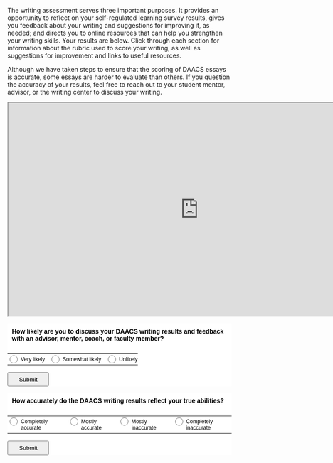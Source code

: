 The writing assessment serves three important purposes. It provides an opportunity to reflect on your self-regulated learning survey results, gives you feedback about your writing and suggestions for improving it, as needed; and directs you to online resources that can help you strengthen your writing skills. Your results are below. Click through each section for information about the rubric used to score your writing, as well as suggestions for improvement and links to useful resources. 

Although we have taken steps to ensure that the scoring of DAACS essays is accurate, some essays are harder to evaluate than others. If you question the accuracy of your results, feel free to reach out to your student mentor, advisor, or the writing center to discuss your writing.

<div class="embed-responsive embed-responsive-16by9"><iframe width="853" height="480" src="https://player.vimeo.com/video/212248311"></iframe></div>

<p class="hidden-for-nonconsenting">

<div id="qp_all1018858" style="width:100%;"><STYLE>#qp_main1018858 .qp_btna:hover input {width:80px}</STYLE><div id="qp_main1018858" fp='effA3412-42' results=0 cmt=0 style="margin:0 auto;padding:0px;background-color:rgb(255,255,255);box-sizing:border-box"><div style="border-radius:6px;font-family:Arial;font-size:14px;font-weight:bold;color:rgb(0,0,0);margin-bottom:10px"><div style="padding:10px">How likely are you to discuss your DAACS writing results and feedback with an advisor, mentor, coach, or faculty member?</div></div><form id="qp_form1018858" action="//www.poll-maker.com/results1018858xeffA3412-42" method="post" target="_blank" style="display:inline;margin:0px;padding:0px"><div style="border-radius:6px;color:rgb(0,0,0)"><input type=hidden name="qp_d1018858" value="42822.0395833315-42822.0395017774"><table style="width:100%;border-spacing:0px"><tr><td style="padding:0px 5px 0px 0px" valign=top><div style="display:block;font-family:Arial;font-size:12px;color:rgb(0,0,0);padding-top:5px;padding-bottom:5px;clear:both" class="qp_a" onClick="var c=this.getElementsByTagName('INPUT')[0]; if((!event.target?event.srcElement:event.target).tagName!='INPUT'){c.checked=(c.type=='radio'?true:!c.checked)};var i=this.parentNode.parentNode.parentNode.getElementsByTagName('INPUT');for(var k=0;k!=i.length;k=k+1){i[k].parentNode.parentNode.setAttribute('sel',i[k].checked?1:0)}"><span style="display:block;padding-left:30px;cursor:inherit"><input style="float:left;width:18px;margin-left:-25px;margin-top:-2px;padding:0px;height:18px;-webkit-appearance:radio;" name="qp_v1018858" type="radio" value="1" />Very likely</span></div></td><td style="padding:0px 5px 0px 5px" valign=top><div style="display:block;font-family:Arial;font-size:12px;color:rgb(0,0,0);padding-top:5px;padding-bottom:5px;clear:both" class="qp_a" onClick="var c=this.getElementsByTagName('INPUT')[0]; if((!event.target?event.srcElement:event.target).tagName!='INPUT'){c.checked=(c.type=='radio'?true:!c.checked)};var i=this.parentNode.parentNode.parentNode.getElementsByTagName('INPUT');for(var k=0;k!=i.length;k=k+1){i[k].parentNode.parentNode.setAttribute('sel',i[k].checked?1:0)}"><span style="display:block;padding-left:30px;cursor:inherit"><input style="float:left;width:18px;margin-left:-25px;margin-top:-2px;padding:0px;height:18px;-webkit-appearance:radio;" name="qp_v1018858" type="radio" value="2" />Somewhat likely</span></div></td><td style="padding:0px 0px 0px 5px" valign=top><div style="display:block;font-family:Arial;font-size:12px;color:rgb(0,0,0);padding-top:5px;padding-bottom:5px;clear:both" class="qp_a" onClick="var c=this.getElementsByTagName('INPUT')[0]; if((!event.target?event.srcElement:event.target).tagName!='INPUT'){c.checked=(c.type=='radio'?true:!c.checked)};var i=this.parentNode.parentNode.parentNode.getElementsByTagName('INPUT');for(var k=0;k!=i.length;k=k+1){i[k].parentNode.parentNode.setAttribute('sel',i[k].checked?1:0)}"><span style="display:block;padding-left:30px;cursor:inherit"><input style="float:left;width:18px;margin-left:-25px;margin-top:-2px;padding:0px;height:18px;-webkit-appearance:radio;" name="qp_v1018858" type="radio" value="3" />Unlikely</span></div></td></tr></table></div><div style="clear:both;margin:1em auto"><a style="text-decoration:none" class="qp_btna" href="#"><input name="qp_b1018858" style="min-width:7em;padding:0.5em;margin-right:5px;cursor:pointer;cursor:hand" type="submit" btype="v" value="Submit" /></a><a style="text-decoration:none" class="qp_btna" href="#"></a></div></form><div style="display:none"><div id="qp_rp1018858" style="font-size:11px;width:5ex;text-align:right;overflow:hidden;position:absolute;right:5px;height:1.5em;line-height:1.5em"></div><div id="qp_rv1018858" style="font-size:11px;width:0%;line-height:1.5em;text-align:right;color:#FFF;box-sizing:border-box;padding-right:3px"></div><div id="qp_rb1018858" style="font-size:12px;color:rgb(255,255,255);display:block;font-size:12px;padding-right:10px 5px"></div><div id="qp_rva1018858" style="background:#006FB9;border-color:#006FB9"></div><div id="qp_rvb1018858" style="background:#163463;border-color:#163463"></div><div id="qp_rvc1018858" style="background:#5BCFFC;border-color:#1481AB"></div></div></div></div><script src="//scripts.poll-maker.com/3012/scpolls.js" language="javascript"></script>

<div id="qp_all1018857" style="width:100%;"><STYLE>#qp_main1018857 .qp_btna:hover input {width:80px}</STYLE><div id="qp_main1018857" fp='a01B44C7-42' results=0 cmt=0 style="margin:0 auto;padding:0px;background-color:rgb(255,255,255);box-sizing:border-box"><div style="border-radius:6px;font-family:Arial;font-size:14px;font-weight:bold;color:rgb(0,0,0);margin-bottom:10px"><div style="padding:10px">How accurately do the DAACS writing results reflect your true abilities?</div></div><form id="qp_form1018857" action="//www.poll-maker.com/results1018857xa01B44C7-42" method="post" target="_blank" style="display:inline;margin:0px;padding:0px"><div style="border-radius:6px;color:rgb(0,0,0)"><input type=hidden name="qp_d1018857" value="42822.0398726858-42822.0398710817"><table style="width:100%;border-spacing:0px"><tr><td style="padding:0px 5px 0px 0px" valign=top><div style="display:block;font-family:Arial;font-size:12px;color:rgb(0,0,0);padding-top:5px;padding-bottom:5px;clear:both" class="qp_a" onClick="var c=this.getElementsByTagName('INPUT')[0]; if((!event.target?event.srcElement:event.target).tagName!='INPUT'){c.checked=(c.type=='radio'?true:!c.checked)};var i=this.parentNode.parentNode.parentNode.getElementsByTagName('INPUT');for(var k=0;k!=i.length;k=k+1){i[k].parentNode.parentNode.setAttribute('sel',i[k].checked?1:0)}"><span style="display:block;padding-left:30px;cursor:inherit"><input style="float:left;width:18px;margin-left:-25px;margin-top:-2px;padding:0px;height:18px;-webkit-appearance:radio;" name="qp_v1018857" type="radio" value="1" />Completely accurate</span></div></td><td style="padding:0px 5px 0px 5px" valign=top><div style="display:block;font-family:Arial;font-size:12px;color:rgb(0,0,0);padding-top:5px;padding-bottom:5px;clear:both" class="qp_a" onClick="var c=this.getElementsByTagName('INPUT')[0]; if((!event.target?event.srcElement:event.target).tagName!='INPUT'){c.checked=(c.type=='radio'?true:!c.checked)};var i=this.parentNode.parentNode.parentNode.getElementsByTagName('INPUT');for(var k=0;k!=i.length;k=k+1){i[k].parentNode.parentNode.setAttribute('sel',i[k].checked?1:0)}"><span style="display:block;padding-left:30px;cursor:inherit"><input style="float:left;width:18px;margin-left:-25px;margin-top:-2px;padding:0px;height:18px;-webkit-appearance:radio;" name="qp_v1018857" type="radio" value="2" />Mostly accurate</span></div></td><td style="padding:0px 5px 0px 5px" valign=top><div style="display:block;font-family:Arial;font-size:12px;color:rgb(0,0,0);padding-top:5px;padding-bottom:5px;clear:both" class="qp_a" onClick="var c=this.getElementsByTagName('INPUT')[0]; if((!event.target?event.srcElement:event.target).tagName!='INPUT'){c.checked=(c.type=='radio'?true:!c.checked)};var i=this.parentNode.parentNode.parentNode.getElementsByTagName('INPUT');for(var k=0;k!=i.length;k=k+1){i[k].parentNode.parentNode.setAttribute('sel',i[k].checked?1:0)}"><span style="display:block;padding-left:30px;cursor:inherit"><input style="float:left;width:18px;margin-left:-25px;margin-top:-2px;padding:0px;height:18px;-webkit-appearance:radio;" name="qp_v1018857" type="radio" value="3" />Mostly inaccurate</span></div></td><td style="padding:0px 0px 0px 5px" valign=top><div style="display:block;font-family:Arial;font-size:12px;color:rgb(0,0,0);padding-top:5px;padding-bottom:5px;clear:both" class="qp_a" onClick="var c=this.getElementsByTagName('INPUT')[0]; if((!event.target?event.srcElement:event.target).tagName!='INPUT'){c.checked=(c.type=='radio'?true:!c.checked)};var i=this.parentNode.parentNode.parentNode.getElementsByTagName('INPUT');for(var k=0;k!=i.length;k=k+1){i[k].parentNode.parentNode.setAttribute('sel',i[k].checked?1:0)}"><span style="display:block;padding-left:30px;cursor:inherit"><input style="float:left;width:18px;margin-left:-25px;margin-top:-2px;padding:0px;height:18px;-webkit-appearance:radio;" name="qp_v1018857" type="radio" value="4" />Completely inaccurate</span></div></td></tr></table></div><div style="clear:both;margin:1em auto"><a style="text-decoration:none" class="qp_btna" href="#"><input name="qp_b1018857" style="min-width:7em;padding:0.5em;margin-right:5px;cursor:pointer;cursor:hand" type="submit" btype="v" value="Submit" /></a><a style="text-decoration:none" class="qp_btna" href="#"></a></div></form><div style="display:none"><div id="qp_rp1018857" style="font-size:11px;width:5ex;text-align:right;overflow:hidden;position:absolute;right:5px;height:1.5em;line-height:1.5em"></div><div id="qp_rv1018857" style="font-size:11px;width:0%;line-height:1.5em;text-align:right;color:#FFF;box-sizing:border-box;padding-right:3px"></div><div id="qp_rb1018857" style="font-size:12px;color:rgb(255,255,255);display:block;font-size:12px;padding-right:10px 5px"></div><div id="qp_rva1018857" style="background:#006FB9;border-color:#006FB9"></div><div id="qp_rvb1018857" style="background:#163463;border-color:#163463"></div><div id="qp_rvc1018857" style="background:#5BCFFC;border-color:#1481AB"></div></div></div></div><script src="//scripts.poll-maker.com/3012/scpolls.js" language="javascript"></script>

</p>

